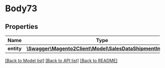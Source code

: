 # Body73

## Properties
Name | Type | Description | Notes
------------ | ------------- | ------------- | -------------
**entity** | [**\Swagger\Magento2Client\Model\SalesDataShipmentInterface**](SalesDataShipmentInterface.md) |  | 

[[Back to Model list]](../README.md#documentation-for-models) [[Back to API list]](../README.md#documentation-for-api-endpoints) [[Back to README]](../README.md)


